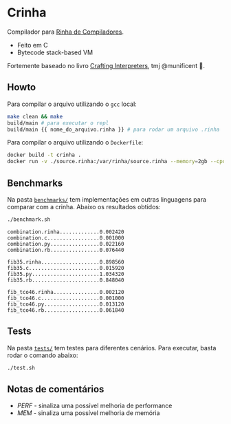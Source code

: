 # Crinha

Compilador para [Rinha de Compiladores](https://github.com/aripiprazole/rinha-de-compiler).
- Feito em C
- Bytecode stack-based VM

Fortemente baseado no livro [Crafting Interpreters](https://craftinginterpreters.com/), tmj @munificent 🤙.

## Howto

Para compilar o arquivo utilizando o `gcc` local:
```sh
make clean && make
build/main # para executar o repl
build/main {{ nome_do_arquivo.rinha }} # para rodar um arquivo .rinha
```

Para compilar o arquivo utilizando o `Dockerfile`:
```sh
docker build -t crinha .
docker run -v ./source.rinha:/var/rinha/source.rinha --memory=2gb --cpus=2 -it crinha
```

## Benchmarks

Na pasta [`benchmarks/`](benchmarks/) tem implementações em outras linguagens para comparar com a crinha. Abaixo os resultados obtidos:

```bash
./benchmark.sh
```

```text
combination.rinha.............0.002420
combination.c.................0.001000
combination.py................0.022160
combination.rb................0.076440

fib35.rinha...................0.898560
fib35.c.......................0.015920
fib35.py......................1.034320
fib35.rb......................0.848040

fib_tco46.rinha...............0.002120
fib_tco46.c...................0.001000
fib_tco46.py..................0.013120
fib_tco46.rb..................0.061840
```

## Tests

Na pasta [`tests/`](tests/) tem testes para diferentes cenários. Para executar, basta rodar o comando abaixo:

```bash
./test.sh
```

## Notas de comentários
- _PERF_ - sinaliza uma possível melhoria de performance
- _MEM_ - sinaliza uma possível melhoria de memória